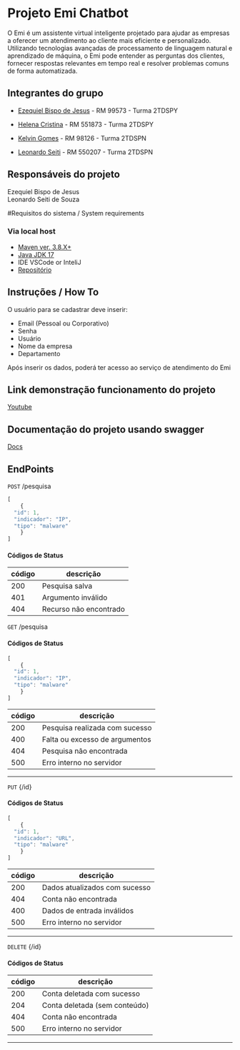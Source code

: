 # Projeto Emi Chatbot
O Emi é um assistente virtual inteligente projetado para ajudar as empresas a oferecer um atendimento ao cliente mais eficiente e personalizado. Utilizando tecnologias avançadas de processamento de linguagem natural e aprendizado de máquina, o Emi pode entender as perguntas dos clientes, fornecer respostas relevantes em tempo real e resolver problemas comuns de forma automatizada.

## Integrantes do grupo

- [Ezequiel Bispo de Jesus](https://github.com/EzequielBispo) - RM 99573 - Turma  2TDSPY

- [Helena Cristina](https://github.com/19helena) - RM 551873 - Turma  2TDSPY

- [Kelvin Gomes](https://github.com/kelving0mes) - RM 98126 - Turma  2TDSPN 

- [Leonardo Seiti](https://github.com/LeonardoSeiti) - RM 550207 - Turma  2TDSPN

## Responsáveis do projeto
Ezequiel Bispo de Jesus<br>
Leonardo Seiti de Souza

#Requisitos do sistema / System requirements

### Via local host
- [Maven ver. 3.8.X+](https://maven.apache.org/download.cgi)
- [Java JDK 17](https://www.oracle.com/br/java/technologies/downloads/#java17)
- IDE VSCode or InteliJ
- [Repositório](https://github.com/LeonardoSeiti/Sprint-DevOps.git)

## Instruções / How To
O usuário para se cadastrar deve inserir:
- Email (Pessoal ou Corporativo)
- Senha
- Usuário
- Nome da empresa
- Departamento

Após inserir os dados, poderá ter acesso ao serviço de atendimento do Emi

## Link demonstração funcionamento do projeto

[Youtube](https://youtu.be/XDbw8Rf_-4o)

## Documentação do projeto usando swagger
[Docs](https://api-sprint-emi.azurewebsites.net/swagger-ui/index.html)

## EndPoints
`POST` /pesquisa <br>

```js
[
    {
  "id": 1,
  "indicador": "IP",
  "tipo": "malware"
    }
]
```

#### Códigos de Status
|código|descrição
|------|---------
| 200| Pesquisa salva
| 401| Argumento inválido  
| 404| Recurso não encontrado

`GET` /pesquisa <br>
#### Códigos de Status


```js
[
    {
  "id": 1,
  "indicador": "IP",
  "tipo": "malware"
    }
]
```

|código|descrição
|------|---------
| 200 | Pesquisa realizada com sucesso           
| 400 | Falta ou excesso de argumentos           
| 404 | Pesquisa não encontrada                  
| 500 | Erro interno no servidor                 
---

`PUT` {/id} <br>
#### Códigos de Status

```js
[
    {
  "id": 1,
  "indicador": "URL",
  "tipo": "malware"
    }
]
```

|código|descrição
|------|---------
| 200 | Dados atualizados com sucesso  |
| 404 | Conta não encontrada           |
| 400 | Dados de entrada inválidos     |
| 500 | Erro interno no servidor       |
---

`DELETE` {/id} <br>
#### Códigos de Status

|código|descrição
|------|---------
| 200 | Conta deletada com sucesso     |
| 204 | Conta deletada (sem conteúdo)  |
| 404 | Conta não encontrada           |
| 500 | Erro interno no servidor       |
---

